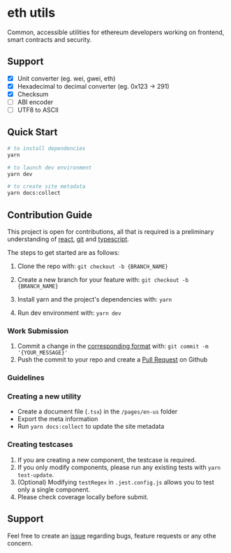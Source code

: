 # eth utils

Common, accessible utilities for ethereum developers working on frontend, smart contracts and security.

## Support

- [x] Unit converter (eg. wei, gwei, eth)
- [x] Hexadecimal to decimal converter (eg. 0x123 -> 291)
- [x] Checksum
- [ ] ABI encoder
- [ ] UTF8 to ASCII

## Quick Start

```bash
# to install dependencies
yarn

# to launch dev environment
yarn dev

# to create site metadata
yarn docs:collect
```

## Contribution Guide

This project is open for contributions, all that is required is a preliminary understanding of [react](https://reactjs.org/docs/getting-started.html), [git](https://help.github.com/en/github/using-git) and [typescript](https://www.typescriptlang.org/assets/typescript-handbook.pdf).

The steps to get started are as follows:

1. Clone the repo with:
   `git checkout -b {BRANCH_NAME}`

2. Create a new branch for your feature with:
   `git checkout -b {BRANCH_NAME}`

3. Install yarn and the project's dependencies with:
   `yarn`
4. Run dev environment with:
   `yarn dev`

### Work Submission

1. Commit a change in the [corresponding format](https://github.com/conventional-changelog/commitlint/blob/master/%40commitlint/config-conventional/README.md) with:
   `git commit -m '{YOUR_MESSAGE}'`
2. Push the commit to your repo and create a [Pull Request](https://docs.github.com/en/pull-requests/collaborating-with-pull-requests/proposing-changes-to-your-work-with-pull-requests/about-pull-requests) on Github

### Guidelines

### Creating a new utility

- Create a document file (`.tsx`) in the `/pages/en-us` folder
- Export the meta information
- Run `yarn docs:collect` to update the site metadata

### Creating testcases

1. If you are creating a new component, the testcase is required.
2. If you only modify components, please run any existing tests with `yarn test-update`.
3. (Optional) Modifying `testRegex` in `.jest.config.js` allows you to test only a single component.
4. Please check coverage locally before submit.

## Support

Feel free to create an [issue](https://github.com/geist-org/geist-ui/issues/new/choose) regarding bugs, feature requests or any othe concern.

